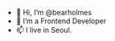 - 👋 Hi, I’m @bearholmes
- 👀 I’m a Frontend Developer
- 📫 I live in Seoul.


<!---
bearholmes/bearholmes is a ✨ special ✨ repository because its `README.md` (this file) appears on your GitHub profile.
You can click the Preview link to take a look at your changes.
--->
